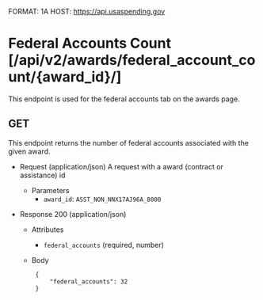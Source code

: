 FORMAT: 1A
HOST: https://api.usaspending.gov

# Federal Accounts Count [/api/v2/awards/federal_account_count/{award_id}/]

This endpoint is used for the federal accounts tab on the awards page.

## GET

This endpoint returns the number of federal accounts associated with the given award.

+ Request (application/json)
    A request with a award (contract or assistance) id 
    + Parameters
        + `award_id`: `ASST_NON_NNX17AJ96A_8000`

+ Response 200 (application/json)
    + Attributes 
        + `federal_accounts` (required, number)
     + Body
    
            {
                "federal_accounts": 32
            }